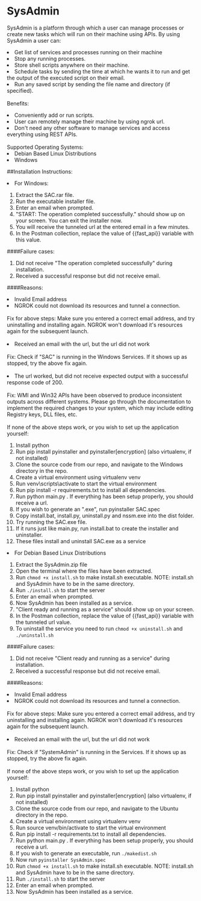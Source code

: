 # SysAdmin
SysAdmin is a platform through which a user can manage processes or create new tasks which will run on their machine using APIs.
By using SysAdmin a user can:<br>
    <li>Get list of services and processes running on their machine</li>
    <li>Stop any running processes.</li>
    <li>Store shell scripts anywhere on their machine.</li>
    <li>Schedule tasks by sending the time at which he wants it to run and get the output of the executed script on their email.</li>
    <li>Run any saved script by sending the file name and directory (if specified).</li>
<br>
Benefits:
<br>
<li>Conveniently add or run scripts.</li>
<li>User can remotely manage their machine by using ngrok url.</li>
<li>Don't need any other software to manage services and access everything using REST APIs.</li>
<br>
Supported Operating Systems:
<li>Debian Based Linux Distributions</li>
<li>Windows</li>

##Installation Instructions:

<li>For Windows:</li>
<ol>
    <li>Extract the SAC.rar file.</li>
    <li>Run the executable installer file.</li>
    <li>Enter an email when prompted.</li>
    <li>"START: The operation completed successfully." should show up on your screen. You can exit the installer now.</li>
    <li>You will receive the tunneled url at the entered email in a few minutes.</li>
    <li>In the Postman collection, replace the value of {{fast_api}} variable with this value.</li>
</ol>

####Failure cases:

1. Did not receive "The operation completed successfully" during installation.
2. Received a successful response but did not receive email.

####Reasons:
<li>Invalid Email address</li>
<li>NGROK could not download its resources and tunnel a connection.</li>
<br>
Fix for above steps: Make sure you entered a correct email address, and try uninstalling and installing again. NGROK won't download it's resources again for the subsequent launch.<br>
<br>
<li>Received an email with the url, but the url did not work</li>
<br>
Fix: Check if "SAC" is running in the Windows Services. If it shows up as stopped, try the above fix again.<br>
<br>
<li>The url worked, but did not receive expected output with a successful response code of 200.</li>
<br>
Fix: WMI and Win32 APIs have been observed to produce inconsistent outputs across different systems. Please go through the documentation to implement the required changes to your system, which may include editing Registry keys, DLL files, etc.<br>
<br>
If none of the above steps work, or you wish to set up the application yourself:<br>
<ol>
<li>Install python
<li>Run pip install pyinstaller and pyinstaller[encryption] (also virtualenv, if not installed)
<li>Clone the source code from our repo, and navigate to the Windows directory in the repo.
<li>Create a virtual environment using virtualenv venv
<li>Run venv\scripts\activate to start the virtual environment
<li>Run pip install -r requirements.txt to install all dependencies.
<li>Run python main.py <your email here>. If everything has been setup properly, you should receive a url.
<li>If you wish to generate an ".exe", run pyinstaller SAC.spec
<li>Copy install.bat, install.py, uninstall.py and nssm.exe into the dist folder.
<li>Try running the SAC.exe file.
<li>If it runs just like main.py, run install.bat to create the installer and uninstaller.
<li>These files install and uninstall SAC.exe as a service
</ol>
<li>For Debian Based Linux Distributions</li>
<ol>
    <li>Extract the SysAdmin.zip file</li>
    <li>Open the terminal where the files have been extracted.</li>
    <li>Run <code>chmod +x install.sh</code> to make install.sh executable. NOTE: install.sh and SysAdmin have to be in the same directory.</li>
    <li>Run <code>./install.sh</code> to start the server</li>
    <li>Enter an email when prompted.</li>
    <li>Now SysAdmin has been installed as a service.</li>
    <li>"Client ready and running as a service" should show up on your screen.</li>
    <li>In the Postman collection, replace the value of {{fast_api}} variable with the tunneled url value.</li>
    <li>To uninstall the service you need to run <code>chmod +x uninstall.sh</code> and <code>./uninstall.sh</code></li>
</ol>

####Failure cases:

1. Did not receive "Client ready and running as a service" during installation.
2. Received a successful response but did not receive email.

####Reasons:
<li>Invalid Email address</li>
<li>NGROK could not download its resources and tunnel a connection.</li>
<br>
Fix for above steps: Make sure you entered a correct email address, and try uninstalling and installing again. NGROK won't download it's resources again for the subsequent launch.<br>
<br>
<li>Received an email with the url, but the url did not work</li>
<br>
Fix: Check if "SystemAdmin" is running in the Services. If it shows up as stopped, try the above fix again.<br>
<br>
If none of the above steps work, or you wish to set up the application yourself:<br>
<ol>
<li>Install python
<li>Run pip install pyinstaller and pyinstaller[encryption] (also virtualenv, if not installed)
<li>Clone the source code from our repo, and navigate to the Ubuntu directory in the repo.
<li>Create a virtual environment using virtualenv venv
<li>Run source venv/bin/activate to start the virtual environment
<li>Run pip install -r requirements.txt to install all dependencies.
<li>Run python main.py <your email here>. If everything has been setup properly, you should receive a url.
<li>If you wish to generate an executable, run <code>./makedist.sh</code></li>
<li>Now run <code>pyinstaller SysAdmin.spec</code>
<li>Run <code>chmod +x install.sh</code> to make install.sh executable. NOTE: install.sh and SysAdmin have to be in the same directory.</li>
<li>Run <code>./install.sh</code> to start the server</li>
<li>Enter an email when prompted.</li>
<li>Now SysAdmin has been installed as a service.</li>
</ol>

